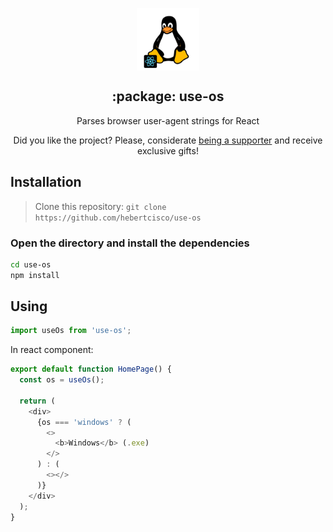 <p align="center">
 <img width="100px" src="https://raw.githubusercontent.com/hebertcisco/use-os/master/.github/images/favicon512x512-linux.png" align="center" alt=":package: use-os" />
 <h2 align="center">:package: use-os</h2>
 <p align="center">Parses browser user-agent strings for React</p>
</p>

<p align="center">Did you like the project? Please, considerate <a href="https://github.com/hebertcisco/hebertcisco/blob/main/.github/patreon.md">being a supporter</a> and receive exclusive gifts!
 </p>

## Installation

> Clone this repository: `git clone https://github.com/hebertcisco/use-os`

### Open the directory and install the dependencies

```bash
cd use-os
npm install
```

## Using

```js
import useOs from 'use-os';
```

In react component:

```js
export default function HomePage() {
  const os = useOs();

  return (
    <div>
      {os === 'windows' ? (
        <>
          <b>Windows</b> (.exe)
        </>
      ) : (
        <></>
      )}
    </div>
  );
}
```
